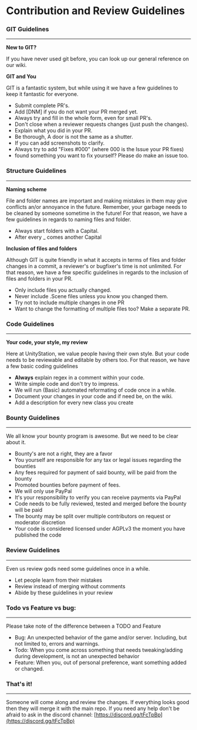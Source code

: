# Contribution and Review Guidelines

### GIT Guidelines
***
**New to GIT?**

If you have never used git before, you can look up our general reference on our wiki. 

**GIT and You**

GIT is a fantastic system, but while using it we have a few guidelines to keep it fantastic for everyone. 

* Submit complete PR's.
* Add [DNM] if you do not want your PR merged yet.
* Always try and fill in the whole form, even for small PR's.
* Don't close when a reviewer requests changes (just push the changes).
* Explain what you did in your PR.
* Be thorough, A door is not the same as a shutter.
* If you can add screenshots to clarify.
* Always try to add "Fixes #000" (where 000 is the Issue your PR fixes)
* found something you want to fix yourself? Please do make an issue too.

### Structure Guidelines
***

**Naming scheme**

File and folder names are important and making mistakes in them may give conflicts an/or annoyance in the future. Remember, your garbage needs to be cleaned by someone sometime in the future! For that reason, we have a few guidelines in regards to naming files and folder.

* Always start folders with a Capital.
* After every _ comes another Capital


**Inclusion of files and folders**

Although GIT is quite friendly in what it accepts in terms of files and folder changes in a commit, a reviewer's or bugfixer's time is not unlimited. For that reason, we have a few specific guidelines in regards to the inclusion of files and folders in your PR.

* Only include files you actually changed.
* Never include .Scene files unless you know you changed them.
* Try not to include multiple changes in one PR
* Want to change the formatting of multiple files too? Make a separate PR.



### Code Guidelines

***
**Your code, your style, my review**

Here at UnityStation, we value people having their own style. But your code needs to be reviewable and editable by others too. For that reason, we have a few basic coding guidelines

* **Always** explain regex in a comment within your code.
* Write simple code and don't try to impress.
* We will run (Basic) automated reformating of code once in a while.
* Document your changes in your code and if need be, on the wiki.
* Add a description for every new class you create


### Bounty Guidelines

***
We all know your bounty program is awesome. But we need to be clear about it.

* Bounty's are not a right, they are a favor
* You yourself are responsible for any tax or legal issues regarding the bounties
* Any fees required for payment of said bounty, will be paid from the bounty
* Promoted bounties before payment of fees.
* We will only use PayPal
* It's your responsibility to verify you can receive payments via PayPal
* Code needs to be fully reviewed, tested and merged before the bounty will be paid
* The bounty may be split over multiple contributors on request or moderator discretion
* Your code is considered licensed under AGPLv3 the moment you have published the code


### Review Guidelines
***
Even us review gods need some guidelines once in a while.

* Let people learn from their mistakes
* Review instead of merging without comments
* Abide by these guidelines in your review



### Todo vs Feature vs bug:
***
Please take note of the difference between a TODO and Feature

* Bug: An unexpected behavior of the game and/or server. Including, but not limited to, errors and warnings.
* Todo: When you come across something that needs tweaking/adding during development, is not an unexpected behavior
* Feature: When you, out of personal preference, want something added or changed.

### That's it!
***
Someone will come along and review the changes. If everything looks good then they will merge it with the main repo. If you need any help don't be afraid to ask in the discord channel: [https://discord.gg/tFcTpBp](https://discord.gg/tFcTpBp)



